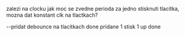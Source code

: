 
zalezi na clocku jak moc se zvedne perioda za jedno stisknuti tlacitka, mozna dat konstant clk na tlactkach?

--pridat debounce na tlacitkach done
pridane 1 stisk 1 up done